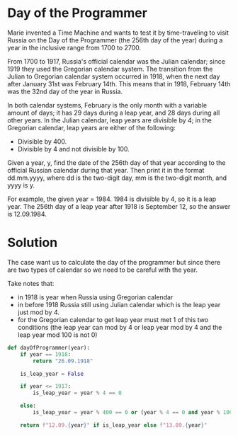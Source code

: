 # Day of the Programmer
Marie invented a Time Machine and wants to test it by time-traveling to visit Russia on the Day of the Programmer (the 256th day of the year) during a year in the inclusive range from 1700 to 2700.

From 1700 to 1917, Russia's official calendar was the Julian calendar; since 1919 they used the Gregorian calendar system. The transition from the Julian to Gregorian calendar system occurred in 1918, when the next day after January 31st was February 14th. This means that in 1918, February 14th was the 32nd day of the year in Russia.

In both calendar systems, February is the only month with a variable amount of days; it has 29 days during a leap year, and 28 days during all other years. In the Julian calendar, leap years are divisible by 4; in the Gregorian calendar, leap years are either of the following:

- Divisible by 400.
- Divisible by 4 and not divisible by 100.

Given a year, y, find the date of the 256th day of that year according to the official Russian calendar during that year. Then print it in the format dd.mm.yyyy, where dd is the two-digit day, mm is the two-digit month, and yyyy is y.

For example, the given year = 1984. 1984 is divisible by 4, so it is a leap year. The 256th day of a leap year after 1918 is September 12, so the answer is 12.09.1984.

# Solution
The case want us to calculate the day of the programmer but since there are two types of calendar so we need to be careful with the year.

Take notes that:
- in 1918 is year when Russia using Gregorian calendar 
- in before 1918 Russia still using Julian calendar which is the leap year just mod by 4.
- for the Gregorian calendar to get leap year must met 1 of this two conditions (the leap year can mod by 4 or leap year mod by 4 and the leap year mod 100 is not 0)

```python
def dayOfProgrammer(year):
    if year == 1918:
        return "26.09.1918"

    is_leap_year = False

    if year <= 1917:
        is_leap_year = year % 4 == 0

    else:
        is_leap_year = year % 400 == 0 or (year % 4 == 0 and year % 100 != 0)

    return f"12.09.{year}" if is_leap_year else f"13.09.{year}"
```
